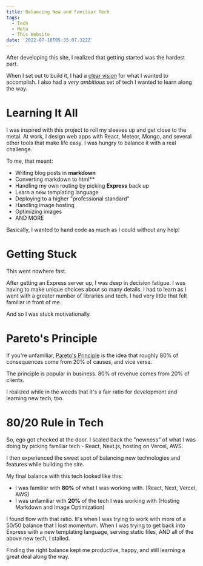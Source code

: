 ```yaml
---
title: Balancing New and Familiar Tech
tags:
  - Tech
  - Meta
  - This Website
date: '2022-07-18T05:35:07.322Z'
---
```


After developing this site, I realized that getting started was the hardest part.

When I set out to build it, I had a [clear vision](/newsite) for what I wanted to accomplish. I also had a _very ambitious_ set of tech I wanted to learn along the way.

# Learning It All

I was inspired with this project to roll my sleeves up and get close to the metal. At work, I design web apps with React, Meteor, Mongo, and several other tools that make life easy. I was hungry to balance it with a real challenge.

To me, that meant:

- Writing blog posts in **markdown**
- Converting markdown to html\*\*
- Handling my own routing by picking **Express** back up
- Learn a new templating language
- Deploying to a higher "professional standard"
- Handling image hosting
- Optimizing images
- AND MORE

Basically, I wanted to hand code as much as I could without any help!

# Getting Stuck

This went nowhere fast.

After getting an Express server up, I was deep in decision fatigue. I was having to make unique choices about so many details. I had to learn as I went with a greater number of libraries and tech. I had very little that felt familiar in front of me.

And so I was stuck motivationally.

# Pareto's Principle

If you're unfamiliar, [Pareto's Principle](https://en.wikipedia.org/wiki/Pareto_principle) is the idea that roughly 80% of consequences come from 20% of causes, and vice versa.

The principle is popular in business. 80% of revenue comes from 20% of clients.

I realized while in the weeds that it's a fair ratio for development and learning new tech, too.

# 80/20 Rule in Tech

So, ego got checked at the door. I scaled back the "newness" of what I was doing by picking familiar tech - React, Next.js, hosting on Vercel, AWS.

I then experienced the sweet spot of balancing new technologies and features while building the site.

My final balance with this tech looked like this:

- I was familiar with **80%** of what I was working with. (React, Next, Vercel, AWS)
- I was unfamiliar with **20%** of the tech I was working with (Hosting Markdown and Image Optimization)

I found flow with that ratio. It's when I was trying to work with more of a 50/50 balance that I lost momentum. When I was trying to get back into Express with a new templating language, serving static files, AND all of the above new tech, I stalled.

Finding the right balance kept me productive, happy, and still learning a great deal along the way.
